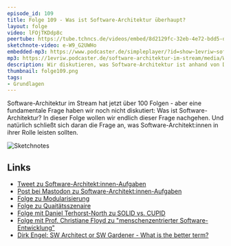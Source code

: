 ```yaml
---
episode_id: 109
title: Folge 109 - Was ist Software-Architektur überhaupt?
layout: folge
video: lFOjTKDdp8c
peertube: https://tube.tchncs.de/videos/embed/8d2129fc-32eb-4e72-bdd5-dfb2002f5881
sketchnote-video: e-W9_G2UWHo
embedded-mp3: https://www.podcaster.de/simpleplayer/?id=show~1evriw~software-architektur-im-stream~pod-4948e59294e64abd72ae820f93&v=1644669795
mp3: https://1evriw.podcaster.de/software-architektur-im-stream/media/WasIstSoftwareArchitekturUeberhaupt.mp3
description: Wir diskutieren, was Software-Architektur ist anhand von Definitionen und Tweets.
thumbnail: folge109.png
tags:
- Grundlagen
---
```


Software-Architektur im Stream hat jetzt über 100 Folgen - aber eine
fundamentale Frage haben wir noch nicht diskutiert: Was ist
Software-Architektur? In dieser Folge wollen wir endlich dieser Frage
nachgehen. Und natürlich schließt sich daran die Frage an, was
Software-Architekt:innen in ihrer Rolle leisten sollten.

![Sketchnotes](/sketchnotes/folge109.jfif)

## Links

* [Tweet zu
  Software-Architekt:innen-Aufgaben](https://twitter.com/ewolff/status/1486989661390184449)
* [Post bei Mastodon zu
  Software-Architekt:innen-Aufgaben](https://mastodon.social/web/@ewolff/107699308717662780)
* [Folge zu
  Modularisierung](https://software-architektur.tv/2020/11/20/folge026.html)
* [Folge zu Quaitätsszenaire](https://software-architektur.tv/2021/07/16/folge67.html)
* [Folge mit Daniel Terhorst-North zu SOLID
  vs. CUPID](https://software-architektur.tv/2022/01/27/episode100.html)
* [Folge mit Prof. Christiane Floyd zu "menschenzentrierter
  Software-Entwicklung"](https://software-architektur.tv/2021/07/09/folge66.html)
* [Dirk Engel: SW Architect or SW Gardener - What is the better term?](https://github.com/dirkengel/articles/blob/main/SwArchitectOrSwGardener.pdf)
